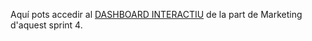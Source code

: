 Aquí pots accedir al [DASHBOARD INTERACTIU](https://app.powerbi.com/view?r=eyJrIjoiYzBmZjhiMzktYjQwYS00NGUyLWIyMzQtMWMzYTlmYTExZTkxIiwidCI6ImFlYzc2MmU0LTNkNTQtNDk1ZS1hOGZlLTQyODdkY2U2ZmU2OSIsImMiOjh9&pageName=87b42f337eb10d0b676a) de la part de Marketing d'aquest sprint 4.
